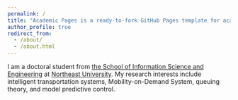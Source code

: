 ```yaml
---
permalink: /
title: "Academic Pages is a ready-to-fork GitHub Pages template for academic personal websites"
author_profile: true
redirect_from: 
  - /about/
  - /about.html
---
```



I am a doctoral student from [the School of Information Science and Engineering](http://www.ise.neu.edu.cn/) at [Northeast University](https://www.neu.edu.cn/). My research interests include intelligent transportation systems, Mobility-on-Demand System, queuing theory, and model predictive control.
